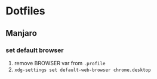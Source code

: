 # Dotfiles

## Manjaro

### set default browser
1. remove BROWSER var from `.profile`
2. `xdg-settings set default-web-browser chrome.desktop`

